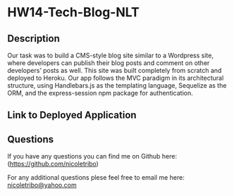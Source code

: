 # HW14-Tech-Blog-NLT

## Description

Our task was to build a CMS-style blog site similar to a Wordpress site, where developers can publish their blog posts and comment on other developers’ posts as well. This site was built completely from scratch and deployed to Heroku. Our app follows the MVC paradigm in its architectural structure, using Handlebars.js as the templating language, Sequelize as the ORM, and the express-session npm package for authentication.


## Link to Deployed Application

## Questions

  If you have any questions you can find me on Github here: (https://github.com/nicoletribo)
  
  For any additional questions plese feel free to email me here: nicoletribo@yahoo.com
